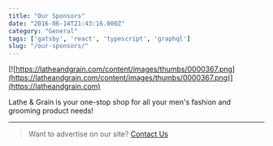 ```yaml
---
title: "Our Sponsors"
date: "2016-06-14T21:43:16.000Z"
category: "General"
tags: ['gatsby', 'react', 'typescript', 'graphql']
slug: "/our-sponsors/"
---
```


[![https://latheandgrain.com/content/images/thumbs/0000367.png](https://latheandgrain.com/content/images/thumbs/0000367.png)](https://latheandgrain.com)

Lathe & Grain is your one-stop shop for all your men's fashion and grooming product needs! 

---

>Want to advertise on our site? <a href='mailto:andrew.g.mcdowell@gmail.com'>Contact Us</a>
    